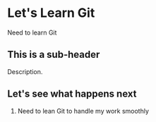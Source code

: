 # Let's Learn Git

Need to learn Git

## This is a sub-header

Description.

## Let's see what happens next

1. Need to lean Git to handle my work smoothly
